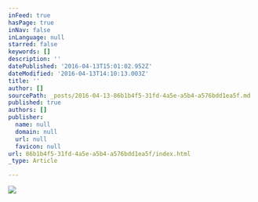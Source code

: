 ```yaml
---
inFeed: true
hasPage: true
inNav: false
inLanguage: null
starred: false
keywords: []
description: ''
datePublished: '2016-04-13T15:01:02.952Z'
dateModified: '2016-04-13T14:10:13.003Z'
title: ''
author: []
sourcePath: _posts/2016-04-13-86b1b4f5-31fd-4a5e-a5b4-a576bdd1ea5f.md
published: true
authors: []
publisher:
  name: null
  domain: null
  url: null
  favicon: null
url: 86b1b4f5-31fd-4a5e-a5b4-a576bdd1ea5f/index.html
_type: Article

---
```

![](https://s3-us-west-2.amazonaws.com/the-grid-img/p/4732b9f773caee85bd2c1ab6e6c337d047087e81.jpg)